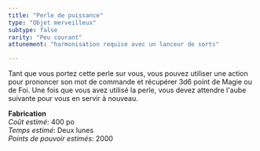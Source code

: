 ```yaml
---
title: "Perle de puissance"
type: "Objet merveilleux"
subtype: false
rarity: "Peu courant"
attunement: "harmonisation requise avec un lanceur de sorts"

---
```

Tant que vous portez cette perle sur vous, vous pouvez utiliser une action pour prononcer son mot de commande et récupérer 3d6 point de Magie ou de Foi. Une fois que vous avez utilisé la perle, vous devez attendre l'aube suivante pour vous en servir à nouveau.   

**Fabrication**  
*Coût estimé*: 400 po    
*Temps estimé*: Deux lunes  
*Points de pouvoir estimés*: 2000        
